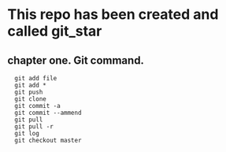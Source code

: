 This repo has been created and called git_star
==============================================
chapter one. Git command.
------------------------
```
  git add file 
  git add *
  git push
  git clone 
  git commit -a
  git commit --ammend
  git pull 
  git pull -r
  git log 
  git checkout master
```

